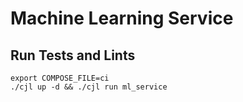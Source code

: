# Machine Learning Service

## Run Tests and Lints

```
export COMPOSE_FILE=ci
./cjl up -d && ./cjl run ml_service
```

